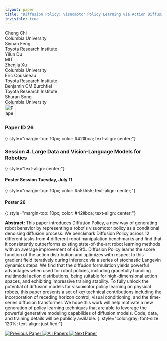 ```yaml
---
layout: paper
title: "Diffusion Policy: Visuomotor Policy Learning via Action Diffusion"
invisible: true
---
```

<div class="paper-authors">
<div class="paper-author-box">
    <div class="paper-author-name">Cheng Chi</div>
    <div class="paper-author-uni">Columbia University</div>
</div>
<div class="paper-author-box">
    <div class="paper-author-name">Siyuan Feng</div>
    <div class="paper-author-uni">Toyota Research Institute</div>
</div>
<div class="paper-author-box">
    <div class="paper-author-name">Yilun Du</div>
    <div class="paper-author-uni">MIT</div>
</div>
<div class="paper-author-box">
    <div class="paper-author-name">Zhenjia Xu</div>
    <div class="paper-author-uni">Columbia University</div>
</div>
<div class="paper-author-box">
    <div class="paper-author-name">Eric Cousineau</div>
    <div class="paper-author-uni">Toyota Research Institute</div>
</div>
<div class="paper-author-box">
    <div class="paper-author-name">Benjamin CM Burchfiel</div>
    <div class="paper-author-uni">Toyota Research Institute</div>
</div>
<div class="paper-author-box">
    <div class="paper-author-name">Shuran Song</div>
    <div class="paper-author-uni">Columbia University</div>
</div>

</div><div class="paper-pdf">
<div> <a href="http://www.roboticsproceedings.org/rss19/p026.pdf"><img src="{{ site.baseurl }}/images/paper_link.png" alt="Paper Website" width = "33"  height = "40"/></a> </div>
</div>

### Paper ID 26
{: style="margin-top: 10px; color: #428bca; text-align: center;"}

### Session 4. Large Data and Vision-Language Models for Robotics
{: style="text-align: center;"}

#### Poster Session Tuesday, July 11
{: style="margin-top: 10px; color: #555555; text-align: center;"}

#### Poster 26
{: style="margin-top: 10px; color: #428bca; text-align: center;"}

<b style="color: black;">Abstract: </b>This paper introduces Diffusion Policy, a new way of generating robot behavior by representing a robot's visuomotor policy as a conditional denoising diffusion process. We benchmark Diffusion Policy across 12 different tasks from 4 different robot manipulation benchmarks and find that it consistently outperforms existing state-of-the-art robot learning methods with an average improvement of 46.9%. Diffusion Policy learns the score function of the action distribution and optimizes with respect to this gradient field iteratively during inference via a series of stochastic Langevin dynamics steps. We find that the diffusion formulation yields powerful advantages when used for robot policies, including gracefully handling multimodal action distributions, being suitable for high-dimensional action spaces, and exhibiting impressive training stability. To fully unlock the potential of diffusion models for visuomotor policy learning on physical robots, this paper presents a set of key technical contributions including the incorporation of receding horizon control, visual conditioning, and the time-series diffusion transformer. We hope this work will help motivate a new generation of policy learning techniques that are able to leverage the powerful generative modeling capabilities of diffusion models. Code, data, and training details will be publicly available.
{: style="color:gray; font-size: 120%; text-align: justified;"}


<div class="paper-menu">
<a href="{{ site.baseurl }}/program/papers/025/"> <img src="{{ site.baseurl }}/images/previous_paper_icon.png" alt="Previous Paper" title="Previous Paper"/> </a>
<a href="{{ site.baseurl }}/program/papers"><img src="{{ site.baseurl }}/images/overview_icon.png" alt="All Papers" title="All Papers"/> </a>
<a href="{{ site.baseurl }}/program/papers/027/"> <img src="{{ site.baseurl }}/images/next_paper_icon.png" alt="Next Paper" title="Next Paper"/> </a>

</div>
